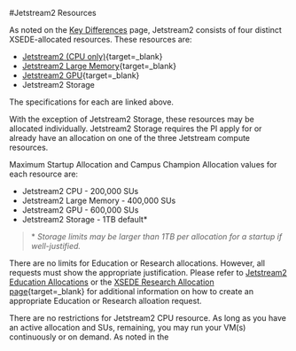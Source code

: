 #Jetstream2 Resources

As noted on the [Key Differences](../overview/keydiff.md#hardware) page, Jetstream2 consists of four distinct XSEDE-allocated resources. These resources are:

* [Jetstream2 (CPU only)](../overview/config.md#compute-nodes-384-nodes){target=_blank}
* [Jetstream2 Large Memory](../overview/config.md#large-memory-nodes-32-nodes){target=_blank}
* [Jetstream2 GPU](../overview/config.md#gpu-nodes-90-nodes){target=_blank}
* Jetstream2 Storage

The specifications for each are linked above.

With the exception of Jetstream2 Storage, these resources may be allocated individually. Jetstream2 Storage requires the PI apply for or already have an allocation on one of the three Jetstream compute resources.

Maximum Startup Allocation and Campus Champion Allocation values for each resource are:

* Jetstream2 CPU - 200,000 SUs
* Jetstream2 Large Memory - 400,000 SUs
* Jetstream2 GPU - 600,000 SUs
* Jetstream2 Storage - 1TB default\*

> \* *Storage limits may be larger than 1TB per allocation for a startup if well-justified.*

There are no limits for Education or Research allocations. However, all requests must show the appropriate justification. Please refer to [Jetstream2 Education Allocations](../alloc/education.md) or the [XSEDE Research Allocation page](https://portal.xsede.org/allocations/research){target=_blank} for additional information on how to create an appropriate Education or Research alloation request.

There are no restrictions for Jetstream2 CPU resource. As long as you have an active allocation and SUs, remaining, you may run your VM(s) continuously or on demand. As noted in the
